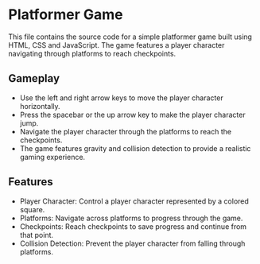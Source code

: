 # Platformer Game
This file contains the source code for a simple platformer game built using HTML, CSS and JavaScript.
The game features a player character navigating through platforms to reach checkpoints.

## Gameplay
* Use the left and right arrow keys to move the player character horizontally.
* Press the spacebar or the up arrow key to make the player character jump.
* Navigate the player character through the platforms to reach the checkpoints.
* The game features gravity and collision detection to provide a realistic gaming experience.

## Features
* Player Character: Control a player character represented by a colored square.
* Platforms: Navigate across platforms to progress through the game.
* Checkpoints: Reach checkpoints to save progress and continue from that point.
* Collision Detection: Prevent the player character from falling through platforms.
